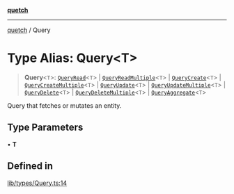 [**quetch**](../README.md)

***

[quetch](../README.md) / Query

# Type Alias: Query\<T\>

> **Query**\<`T`\>: [`QueryRead`](QueryRead.md)\<`T`\> \| [`QueryReadMultiple`](QueryReadMultiple.md)\<`T`\> \| [`QueryCreate`](QueryCreate.md)\<`T`\> \| [`QueryCreateMultiple`](QueryCreateMultiple.md)\<`T`\> \| [`QueryUpdate`](QueryUpdate.md)\<`T`\> \| [`QueryUpdateMultiple`](QueryUpdateMultiple.md)\<`T`\> \| [`QueryDelete`](QueryDelete.md)\<`T`\> \| [`QueryDeleteMultiple`](QueryDeleteMultiple.md)\<`T`\> \| [`QueryAggregate`](QueryAggregate.md)\<`T`\>

Query that fetches or mutates an entity.

## Type Parameters

• **T**

## Defined in

[lib/types/Query.ts:14](https://github.com/nevoland/quetch/blob/3b1cd3aac672a1a4d2ad52892d4fa09995f51627/lib/types/Query.ts#L14)
